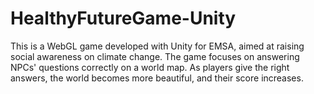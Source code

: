 # HealthyFutureGame-Unity
This is a WebGL game developed with Unity for EMSA, aimed at raising social awareness on climate change. The game focuses on answering NPCs' questions correctly on a world map. As players give the right answers, the world becomes more beautiful, and their score increases.
